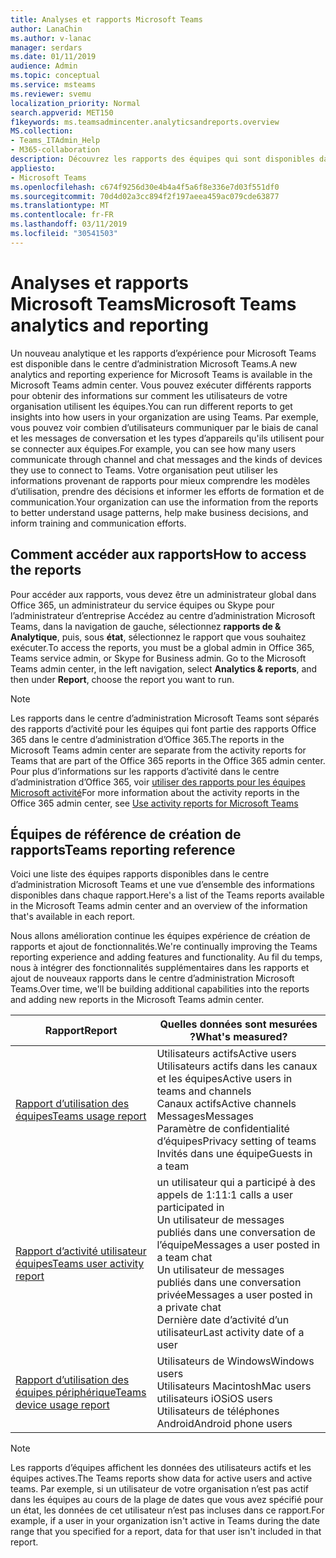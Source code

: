 ```yaml
---
title: Analyses et rapports Microsoft Teams
author: LanaChin
ms.author: v-lanac
manager: serdars
ms.date: 01/11/2019
audience: Admin
ms.topic: conceptual
ms.service: msteams
ms.reviewer: svemu
localization_priority: Normal
search.appverid: MET150
f1keywords: ms.teamsadmincenter.analyticsandreports.overview
MS.collection:
- Teams_ITAdmin_Help
- M365-collaboration
description: Découvrez les rapports des équipes qui sont disponibles dans le centre d’administration Microsoft Teams.
appliesto:
- Microsoft Teams
ms.openlocfilehash: c674f9256d30e4b4a4f5a6f8e336e7d03f551df0
ms.sourcegitcommit: 70d4d02a3cc894f2f197aeea459ac079cde63877
ms.translationtype: MT
ms.contentlocale: fr-FR
ms.lasthandoff: 03/11/2019
ms.locfileid: "30541503"
---
```

# <a name="microsoft-teams-analytics-and-reporting"></a><span data-ttu-id="21a8e-103">Analyses et rapports Microsoft Teams</span><span class="sxs-lookup"><span data-stu-id="21a8e-103">Microsoft Teams analytics and reporting</span></span>

<span data-ttu-id="21a8e-104">Un nouveau analytique et les rapports d’expérience pour Microsoft Teams est disponible dans le centre d’administration Microsoft Teams.</span><span class="sxs-lookup"><span data-stu-id="21a8e-104">A new analytics and reporting experience for Microsoft Teams is available in the Microsoft Teams admin center.</span></span> <span data-ttu-id="21a8e-105">Vous pouvez exécuter différents rapports pour obtenir des informations sur comment les utilisateurs de votre organisation utilisent les équipes.</span><span class="sxs-lookup"><span data-stu-id="21a8e-105">You can run different reports to get insights into how users in your organization are using Teams.</span></span> <span data-ttu-id="21a8e-106">Par exemple, vous pouvez voir combien d’utilisateurs communiquer par le biais de canal et les messages de conversation et les types d’appareils qu'ils utilisent pour se connecter aux équipes.</span><span class="sxs-lookup"><span data-stu-id="21a8e-106">For example, you can see how many users communicate through channel and chat messages and the kinds of devices they use to connect to Teams.</span></span> <span data-ttu-id="21a8e-107">Votre organisation peut utiliser les informations provenant de rapports pour mieux comprendre les modèles d’utilisation, prendre des décisions et informer les efforts de formation et de communication.</span><span class="sxs-lookup"><span data-stu-id="21a8e-107">Your organization can use the information from the reports to better understand usage patterns, help make business decisions, and inform training and communication efforts.</span></span>

## <a name="how-to-access-the-reports"></a><span data-ttu-id="21a8e-108">Comment accéder aux rapports</span><span class="sxs-lookup"><span data-stu-id="21a8e-108">How to access the reports</span></span>

<span data-ttu-id="21a8e-109">Pour accéder aux rapports, vous devez être un administrateur global dans Office 365, un administrateur du service équipes ou Skype pour l’administrateur d’entreprise  Accédez au centre d’administration Microsoft Teams, dans la navigation de gauche, sélectionnez **rapports de & Analytique**, puis, sous **état**, sélectionnez le rapport que vous souhaitez exécuter.</span><span class="sxs-lookup"><span data-stu-id="21a8e-109">To access the reports, you must be a global admin in Office 365, Teams service admin, or Skype for Business admin.  Go to the Microsoft Teams admin center, in the left navigation, select **Analytics & reports**, and then under **Report**, choose the report you want to run.</span></span>

> [!NOTE]
> <span data-ttu-id="21a8e-110">Les rapports dans le centre d’administration Microsoft Teams sont séparés des rapports d’activité pour les équipes qui font partie des rapports Office 365 dans le centre d’administration d’Office 365.</span><span class="sxs-lookup"><span data-stu-id="21a8e-110">The reports in the Microsoft Teams admin center are separate from the activity reports for Teams that are part of the Office 365 reports in the Office 365 admin center.</span></span> <span data-ttu-id="21a8e-111">Pour plus d’informations sur les rapports d’activité dans le centre d’administration d’Office 365, voir [utiliser des rapports pour les équipes Microsoft activité](../teams-activity-reports.md)</span><span class="sxs-lookup"><span data-stu-id="21a8e-111">For more information about the activity reports in the Office 365 admin center, see [Use activity reports for Microsoft Teams](../teams-activity-reports.md)</span></span>

## <a name="teams-reporting-reference"></a><span data-ttu-id="21a8e-112">Équipes de référence de création de rapports</span><span class="sxs-lookup"><span data-stu-id="21a8e-112">Teams reporting reference</span></span>

<span data-ttu-id="21a8e-113">Voici une liste des équipes rapports disponibles dans le centre d’administration Microsoft Teams et une vue d’ensemble des informations disponibles dans chaque rapport.</span><span class="sxs-lookup"><span data-stu-id="21a8e-113">Here's a list of the Teams reports available in the Microsoft Teams admin center and an overview of the information that's available in each report.</span></span>

<span data-ttu-id="21a8e-114">Nous allons amélioration continue les équipes expérience de création de rapports et ajout de fonctionnalités.</span><span class="sxs-lookup"><span data-stu-id="21a8e-114">We're continually improving the Teams reporting experience and adding features and functionality.</span></span> <span data-ttu-id="21a8e-115">Au fil du temps, nous à intégrer des fonctionnalités supplémentaires dans les rapports et ajout de nouveaux rapports dans le centre d’administration Microsoft Teams.</span><span class="sxs-lookup"><span data-stu-id="21a8e-115">Over time, we'll be building additional capabilities into the reports and adding new reports in the Microsoft Teams admin center.</span></span>

|<span data-ttu-id="21a8e-116">Rapport</span><span class="sxs-lookup"><span data-stu-id="21a8e-116">Report</span></span>  |<span data-ttu-id="21a8e-117">Quelles données sont mesurées ?</span><span class="sxs-lookup"><span data-stu-id="21a8e-117">What's measured?</span></span> |
|---------|---------|
|[<span data-ttu-id="21a8e-118">Rapport d’utilisation des équipes</span><span class="sxs-lookup"><span data-stu-id="21a8e-118">Teams usage report</span></span>](teams-usage-report.md)  |  <span data-ttu-id="21a8e-119">Utilisateurs actifs</span><span class="sxs-lookup"><span data-stu-id="21a8e-119">Active users</span></span><br/><span data-ttu-id="21a8e-120">Utilisateurs actifs dans les canaux et les équipes</span><span class="sxs-lookup"><span data-stu-id="21a8e-120">Active users in teams and channels</span></span><br/><span data-ttu-id="21a8e-121">Canaux actifs</span><span class="sxs-lookup"><span data-stu-id="21a8e-121">Active channels</span></span><br/><span data-ttu-id="21a8e-122">Messages</span><span class="sxs-lookup"><span data-stu-id="21a8e-122">Messages</span></span><br/><span data-ttu-id="21a8e-123">Paramètre de confidentialité d’équipes</span><span class="sxs-lookup"><span data-stu-id="21a8e-123">Privacy setting of  teams</span></span><br/><span data-ttu-id="21a8e-124">Invités dans une équipe</span><span class="sxs-lookup"><span data-stu-id="21a8e-124">Guests in a team</span></span>   |
|[<span data-ttu-id="21a8e-125">Rapport d’activité utilisateur équipes</span><span class="sxs-lookup"><span data-stu-id="21a8e-125">Teams user activity report</span></span>](user-activity-report.md)  |  <span data-ttu-id="21a8e-126">un utilisateur qui a participé à des appels de 1:1</span><span class="sxs-lookup"><span data-stu-id="21a8e-126">1:1 calls a user participated in</span></span><br/><span data-ttu-id="21a8e-127">Un utilisateur de messages publiés dans une conversation de l’équipe</span><span class="sxs-lookup"><span data-stu-id="21a8e-127">Messages a user posted in a team chat</span></span><br/><span data-ttu-id="21a8e-128">Un utilisateur de messages publiés dans une conversation privée</span><span class="sxs-lookup"><span data-stu-id="21a8e-128">Messages a user posted in a private chat</span></span><br/><span data-ttu-id="21a8e-129">Dernière date d’activité d’un utilisateur</span><span class="sxs-lookup"><span data-stu-id="21a8e-129">Last activity date of a user</span></span>     |
|[<span data-ttu-id="21a8e-130">Rapport d’utilisation des équipes périphérique</span><span class="sxs-lookup"><span data-stu-id="21a8e-130">Teams device usage report</span></span>](device-usage-report.md)   |  <span data-ttu-id="21a8e-131">Utilisateurs de Windows</span><span class="sxs-lookup"><span data-stu-id="21a8e-131">Windows users</span></span><br/><span data-ttu-id="21a8e-132">Utilisateurs Macintosh</span><span class="sxs-lookup"><span data-stu-id="21a8e-132">Mac users</span></span><br/><span data-ttu-id="21a8e-133">utilisateurs iOS</span><span class="sxs-lookup"><span data-stu-id="21a8e-133">iOS users</span></span><br/><span data-ttu-id="21a8e-134">Utilisateurs de téléphones Android</span><span class="sxs-lookup"><span data-stu-id="21a8e-134">Android phone users</span></span>     |

> [!NOTE]
> <span data-ttu-id="21a8e-135">Les rapports d’équipes affichent les données des utilisateurs actifs et les équipes actives.</span><span class="sxs-lookup"><span data-stu-id="21a8e-135">The Teams reports show data for active users and active teams.</span></span> <span data-ttu-id="21a8e-136">Par exemple, si un utilisateur de votre organisation n’est pas actif dans les équipes au cours de la plage de dates que vous avez spécifié pour un état, les données de cet utilisateur n’est pas incluses dans ce rapport.</span><span class="sxs-lookup"><span data-stu-id="21a8e-136">For example, if a user in your organization isn't active in Teams during the date range that you specified for a report, data for that user isn't included in that report.</span></span>
